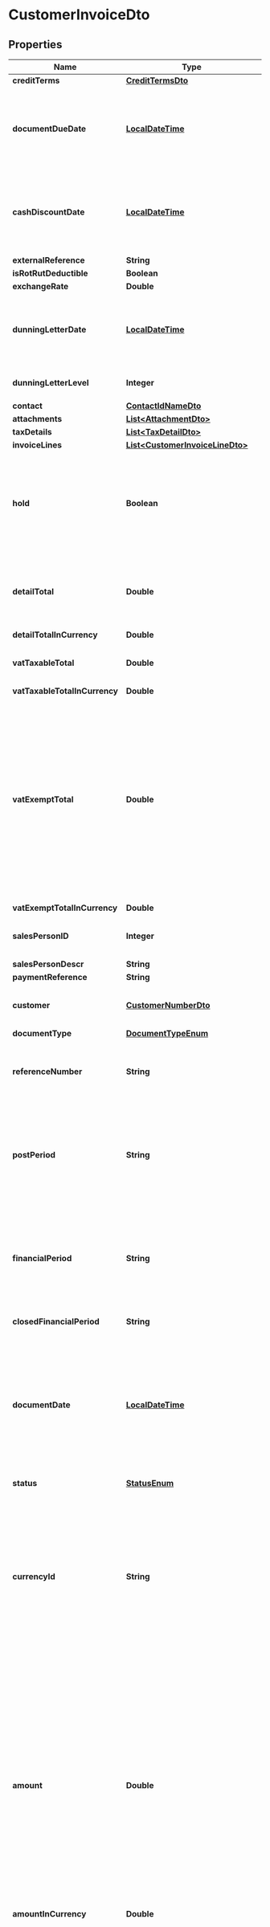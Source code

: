 
# CustomerInvoiceDto

## Properties
Name | Type | Description | Notes
------------ | ------------- | ------------- | -------------
**creditTerms** | [**CreditTermsDto**](CreditTermsDto.md) |  |  [optional]
**documentDueDate** | [**LocalDateTime**](LocalDateTime.md) | The date when payment for the document is due, in accordance with the credit terms. |  [optional]
**cashDiscountDate** | [**LocalDateTime**](LocalDateTime.md) | The end date of the cash discount period, which the system calculates by using the credit terms. |  [optional]
**externalReference** | **String** |  |  [optional]
**isRotRutDeductible** | **Boolean** |  |  [optional]
**exchangeRate** | **Double** |  |  [optional]
**dunningLetterDate** | [**LocalDateTime**](LocalDateTime.md) | The date of the last released dunning letter in which the document was listed. |  [optional]
**dunningLetterLevel** | **Integer** | The dunning level of the document. |  [optional]
**contact** | [**ContactIdNameDto**](ContactIdNameDto.md) |  |  [optional]
**attachments** | [**List&lt;AttachmentDto&gt;**](AttachmentDto.md) |  |  [optional]
**taxDetails** | [**List&lt;TaxDetailDto&gt;**](TaxDetailDto.md) |  |  [optional]
**invoiceLines** | [**List&lt;CustomerInvoiceLineDto&gt;**](CustomerInvoiceLineDto.md) |  |  [optional]
**hold** | **Boolean** | A flag that indicates if the document is a draft. A document with the On Hold status may be edited and cannot be released. |  [optional]
**detailTotal** | **Double** | The document total, which the system calculates for all line items in the Document Details tab. |  [optional]
**detailTotalInCurrency** | **Double** |  |  [optional]
**vatTaxableTotal** | **Double** | The document total that is subjected to VAT. |  [optional]
**vatTaxableTotalInCurrency** | **Double** |  |  [optional]
**vatExemptTotal** | **Double** | The document total that is exempt from VAT. This total is calculated as the taxable amount for the   tax with the Include in VAT Exempt Total check box selected on the Taxes form.This box is available   only if the VAT Reporting feature is enabled in your system. |  [optional]
**vatExemptTotalInCurrency** | **Double** |  |  [optional]
**salesPersonID** | **Integer** | The identifier of the salesperson involved. |  [optional]
**salesPersonDescr** | **String** |  |  [optional]
**paymentReference** | **String** |  |  [optional]
**customer** | [**CustomerNumberDto**](CustomerNumberDto.md) | The customer associated with the document. |  [optional]
**documentType** | [**DocumentTypeEnum**](#DocumentTypeEnum) |  |  [optional]
**referenceNumber** | **String** | The reference number of the Accounts Receivable document in the system. |  [optional]
**postPeriod** | **String** | The financial period to which the transactions recorded in the document should be posted. Format MMYYYY. |  [optional]
**financialPeriod** | **String** | The financial period to which the transactions recorded in the document should be posted. Format YYYYMM. |  [optional]
**closedFinancialPeriod** | **String** | Format YYYYMM. |  [optional]
**documentDate** | [**LocalDateTime**](LocalDateTime.md) | The date when the Accounts Receivable document was created.   By default, for a new document, it is the current business date, but you can change the date. |  [optional]
**status** | [**StatusEnum**](#StatusEnum) |  |  [optional]
**currencyId** | **String** | The currency of the document. By default, it is the customer&#39;s default currency,  but it can be changed if the Allow Currency Override check box is selected on   the Customers |  [optional]
**amount** | **Double** | The amount paid by the document. The value appears for new documents if the   Validate Document Totals on Entry check box is selected on the Accounts Receivable Preferences screen.  If the check box is cleared, then the value appears when the document status is Open. |  [optional]
**amountInCurrency** | **Double** |  |  [optional]
**balance** | **Double** | For an open Accounts Receivable document, the balance after any cash discount was taken.  For a document used in the application process, this is the balance  after the payments were applied. |  [optional]
**balanceInCurrency** | **Double** |  |  [optional]
**cashDiscount** | **Double** | The cash discount amount that has been or will be taken on the document, which  the system calculates based on the specified credit terms. |  [optional]
**cashDiscountInCurrency** | **Double** |  |  [optional]
**paymentMethod** | [**PaymentMethodIdDescriptionDto**](PaymentMethodIdDescriptionDto.md) |  |  [optional]
**customerRefNumber** | **String** |  |  [optional]
**invoiceText** | **String** | Any user-provided description of the Accounts Receivable document. |  [optional]
**lastModifiedDateTime** | [**LocalDateTime**](LocalDateTime.md) |  |  [optional]
**createdDateTime** | [**LocalDateTime**](LocalDateTime.md) |  |  [optional]
**note** | **String** |  |  [optional]
**vatTotal** | **Double** | The document vat amount, as defined on the Tax Details tab. |  [optional]
**vatTotalInCurrency** | **Double** |  |  [optional]
**location** | [**LocationDescriptionDto**](LocationDescriptionDto.md) | The location of the customer related to the document. By default, it is the default  location of the selected customer or, if the invoice is created from an opportunity,  it is the customer location specified for the opportunity. |  [optional]
**branchNumber** | [**BranchNumberDto**](BranchNumberDto.md) | The branch with which this invoice or memo is associated. |  [optional]
**cashAccount** | **String** | The cash account associated with the payment method. |  [optional]
**project** | [**ProjectIdDescriptionDto**](ProjectIdDescriptionDto.md) |  |  [optional]
**account** | [**AccountNumberDto**](AccountNumberDto.md) | The liability account specified as the AR account for the selected location of the customer. |  [optional]
**subaccount** | [**SubAccountDto**](SubAccountDto.md) | The corresponding subaccount used for the customer. |  [optional]
**extras** | **Map&lt;String, Object&gt;** |  |  [optional]
**errorInfo** | **String** |  |  [optional]


<a name="DocumentTypeEnum"></a>
## Enum: DocumentTypeEnum
Name | Value
---- | -----
INVOICE | &quot;Invoice&quot;
DEBITNOTE | &quot;DebitNote&quot;
CREDITNOTE | &quot;CreditNote&quot;
PAYMENT | &quot;Payment&quot;
VOIDPAYMENT | &quot;VoidPayment&quot;
PREPAYMENT | &quot;Prepayment&quot;
REFUND | &quot;Refund&quot;
FINCHARGE | &quot;FinCharge&quot;
SMALLBALANCEWO | &quot;SmallBalanceWo&quot;
SMALLCREDITWO | &quot;SmallCreditWo&quot;
CASHSALE | &quot;CashSale&quot;
CASHRETURN | &quot;CashReturn&quot;
UNDEFINED | &quot;Undefined&quot;
NOUPDATE | &quot;NoUpdate&quot;


<a name="StatusEnum"></a>
## Enum: StatusEnum
Name | Value
---- | -----
HOLD | &quot;Hold&quot;
BALANCED | &quot;Balanced&quot;
VOIDED | &quot;Voided&quot;
SCHEDULED | &quot;Scheduled&quot;
OPEN | &quot;Open&quot;
CLOSED | &quot;Closed&quot;
PENDINGPRINT | &quot;PendingPrint&quot;
PENDINGEMAIL | &quot;PendingEmail&quot;
CREDITHOLD | &quot;CreditHold&quot;
CCHOLD | &quot;CcHold&quot;
RESERVED | &quot;Reserved&quot;



